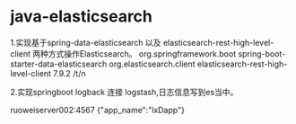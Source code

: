 # java-elasticsearch

1.实现基于spring-data-elasticsearch 以及 elasticsearch-rest-high-level-client 两种方式操作Elasticsearch。
  <dependency>
      <groupId>org.springframework.boot</groupId>
      <artifactId>spring-boot-starter-data-elasticsearch</artifactId>
  </dependency>
  <dependency>
      <groupId>org.elasticsearch.client</groupId>
      <artifactId>elasticsearch-rest-high-level-client</artifactId>
      <version>7.9.2</version>
  </dependency>
  /t/n

2.实现springboot logback 连接 logstash,日志信息写到es当中。
  <!--日志写入logstash-->
  <appender name="logstash" class="net.logstash.logback.appender.LogstashTcpSocketAppender">
      <destination>ruoweiserver002:4567</destination>
      <encoder charset="UTF-8" class="net.logstash.logback.encoder.LogstashEncoder">
          <!-- 用户自定义Json字符串，用于向logstash提交额外的自定义属性。可在logstash的input里接收该参数 -->
          <customFields>{"app_name":"lxDapp"}</customFields>
      </encoder>
  </appender>

  <!--监控指定的日志类-->
  <logger name="com.hp.elasticsearch.common.LogStashUtil" level="INFO">　　
      <appender-ref ref="logstash"/>　
  </logger>

  <root level="INFO">
      <appender-ref ref="STDOUT" />
  </root>
